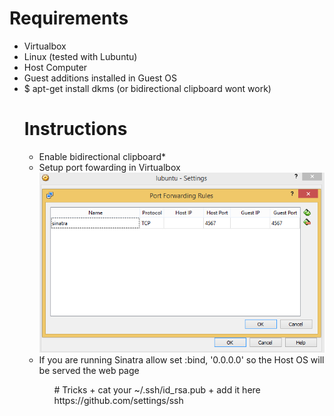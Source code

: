 <h1>Requirements</h1>
<ul>
<li>Virtualbox</li>
<li>Linux (tested with Lubuntu)</li>
<li>Host Computer</li>
<li>Guest additions installed in Guest OS</li>
<li>$ apt-get install dkms (or bidirectional clipboard wont work)</li>
<ul>
</ul>
<h1>Instructions</h1>
<ul>
<li>Enable bidirectional clipboard*</li>
<li>Setup port fowarding in Virtualbox<br />
<img src="https://raw.githubusercontent.com/zackn9ne/transient/master/port-forwarding.png"></li>
<li>If you are running Sinatra allow set :bind, '0.0.0.0' so the Host OS will be served the web page</li>
<ul>
# Tricks
+ cat your ~/.ssh/id_rsa.pub
+ add it here https://github.com/settings/ssh
